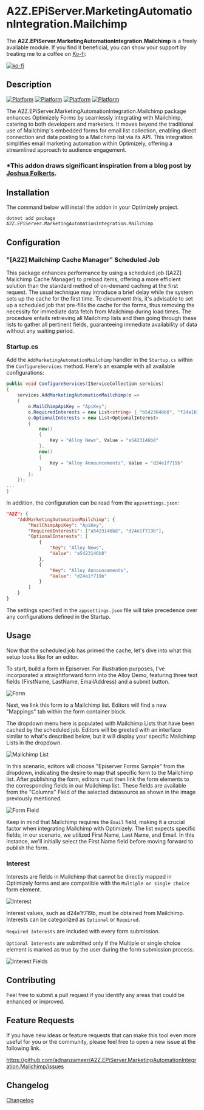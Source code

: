 # A2Z.EPiServer.MarketingAutomationIntegration.Mailchimp
The **A2Z.EPiServer.MarketingAutomationIntegration.Mailchimp** is a freely available module. If you find it beneficial, you can show your support by treating me to a coffee on [Ko-fi](https://ko-fi.com/U7U2STV29):

[![ko-fi](https://ko-fi.com/img/githubbutton_sm.svg)](https://ko-fi.com/U7U2STV29)

## Description
[![Platform](https://img.shields.io/badge/Platform-.NET%205-blue.svg?style=flat)](https://docs.microsoft.com/en-us/dotnet/)
[![Platform](https://img.shields.io/badge/Platform-.NET%206-blue.svg?style=flat)](https://docs.microsoft.com/en-us/dotnet/)
[![Platform](https://img.shields.io/badge/Optimizely-%2012-blue.svg?style=flat)](http://world.episerver.com/cms/)
[![Platform](https://img.shields.io/badge/EPiServer-%2012-orange.svg?style=flat)](http://world.episerver.com/cms/)


The A2Z.EPiServer.MarketingAutomationIntegration.Mailchimp package enhances Optimizely Forms by seamlessly integrating with Mailchimp, catering to both developers and marketers. It moves beyond the traditional use of Mailchimp's embedded forms for email list collection, enabling direct connection and data posting to a Mailchimp list via its API. This integration simplifies email marketing automation within Optimizely, offering a streamlined approach to audience engagement.

### *This addon draws significant inspiration from a blog post by [Joshua Folkerts](https://world.optimizely.com/blogs/Joshua-Folkerts/Dates/2019/2/episerver-form-mailchimp-integration/).

## Installation

The command below will install the addon in your Optimizely project.

```
dotnet add package A2Z.EPiServer.MarketingAutomationIntegration.Mailchimp
```

## Configuration

### "[A2Z] Mailchimp Cache Manager"  Scheduled Job

This package enhances performance by using a scheduled job ([A2Z] Mailchimp Cache Manager) to preload items, offering a more efficient solution than the standard method of on-demand caching at the first request. The usual technique may introduce a brief delay while the system sets up the cache for the first time. To circumvent this, it's advisable to set up a scheduled job that pre-fills the cache for the forms, thus removing the necessity for immediate data fetch from Mailchimp during load times. The procedure entails retrieving all Mailchimp lists and then going through these lists to gather all pertinent fields, guaranteeing immediate availability of data without any waiting period.

### Startup.cs

Add the `AddMarketingAutomationMailchimp` handler in the `Startup.cs` within the `ConfigureServices` method. Here's an example with all available configurations:

```C#
public void ConfigureServices(IServiceCollection services)
{   
    services.AddMarketingAutomationMailchimp(o =>
    {
        o.MailChimpApiKey = "ApiKey";
        o.RequiredInterests = new List<string> { "b5423646b8", "f24a1b729b" };
        o.OptionalInterests = new List<OptionalInterest>
        {
            new()
            {
                Key = "Alloy News", Value = "a5423146b8"
            },
            new()
            {
                Key = "Alloy Announcements", Value = "d24e1f719b"
            }
        };
    });
...
}
```

In addition, the configuration can be read from the `appsettings.json`:

```Json
"A2Z": {
    "AddMarketingAutomationMailchimp": {
        "MailChimpApiKey": "ApiKey",
        "RequiredInterests": ["a5423146b8", "d24e1f719b"],
        "OptionalInterests": [
            {
                "Key": "Alloy News",
                "Value": "a5423146b8"
            },
            {
                "Key": "Alloy Announcements",
                "Value": "d24e1f719b"
            }
        ]
    }
}
```

The settings specified in the `appsettings.json` file will take precedence over any configurations defined in the Startup.

## Usage

Now that the scheduled job has primed the cache, let's dive into what this setup looks like for an editor.

To start, build a form in Episerver. For illustration purposes, I've incorporated a straightforward form into the Alloy Demo, featuring three text fields (FirstName, LastName, EmailAddress) and a submit button.

![Form](img/form.jpg)

Next, we link this form to a Mailchimp list. Editors will find a new "Mappings" tab within the form container block.

The dropdown menu here is populated with Mailchimp Lists that have been cached by the scheduled job. Editors will be greeted with an interface similar to what's described below, but it will display your specific Mailchimp Lists in the dropdown.

![Mailchimp List](img/mailchimp-list.jpg)

In this scenario, editors will choose "Episerver Forms Sample" from the dropdown, indicating the desire to map that specific form to the Mailchimp list. After publishing the form, editors must then link the form elements to the corresponding fields in our Mailchimp list. These fields are available from the "Columns" Field of the selected datasource as shown in the image previously mentioned.

![Form Field](img/form-field.jpg)

Keep in mind that Mailchimp requires the `Email` field, making it a crucial factor when integrating Mailchimp with Optimizely. The list expects specific fields; in our scenario, we utilized First Name, Last Name, and Email. In this instance, we'll initially select the First Name field before moving forward to publish the form.

### Interest

Interests are fields in Mailchimp that cannot be directly mapped in Optimizely forms and are compatible with the `Multiple or single choice` form element.

![Interest](img/interest.png)

Interest values, such as d24e1f719b, must be obtained from Mailchimp. Interests can be categorized as `Optional` or `Required`.

`Required Interests` are included with every form submission.

`Optional Interests` are submitted only if the Multiple or single choice element is marked as true by the user during the form submission process.

![Interest Fields](img/interest-fields.png)


## Contributing

Feel free to submit a pull request if you identify any areas that could be enhanced or improved.

## Feature Requests

If you have new ideas or feature requests that can make this tool even more useful for you or the community, please feel free to open a new issue at the following link.

https://github.com/adnanzameer/A2Z.EPiServer.MarketingAutomationIntegration.Mailchimp/issues

## Changelog

[Changelog](CHANGELOG.md)
